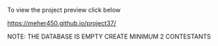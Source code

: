  To view the project preview click below
 
   https://meher450.github.io/project37/
   
   NOTE: THE DATABASE IS EMPTY CREATE MINIMUM 2 CONTESTANTS
